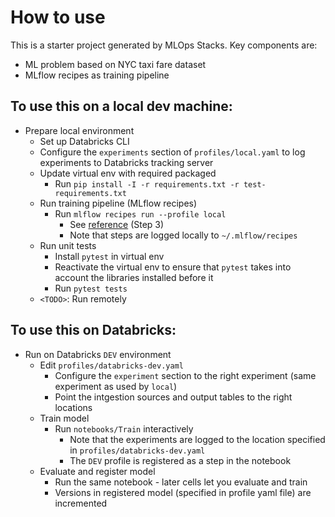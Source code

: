 # How to use

This is a starter project generated by MLOps Stacks. Key components are:

- ML problem based on NYC taxi fare dataset
- MLflow recipes as training pipeline


## To use this on a local dev machine:

- Prepare local environment
  - Set up Databricks CLI
  - Configure the `experiments` section of `profiles/local.yaml` to log experiments to Databricks tracking server
  - Update virtual env with required packaged
    - Run `pip install -I -r requirements.txt -r test-requirements.txt`
  - Run training pipeline (MLflow recipes)
    - Run `mlflow recipes run --profile local`
      - See [reference](https://mlflow.org/docs/latest/recipes.html#model-development-workflow) (Step 3)
      - Note that steps are logged locally to `~/.mlflow/recipes`
  - Run unit tests
    - Install `pytest` in virtual env
    - Reactivate the virtual env to ensure that `pytest` takes into account the libraries installed before it
    - Run `pytest tests`
  - `<TODO>`: Run remotely


## To use this on Databricks:

- Run on Databricks `DEV` environment
  - Edit `profiles/databricks-dev.yaml`
    - Configure the `experiment` section to the right experiment (same experiment as used by `local`)
    - Point the intgestion sources and output tables to the right locations
  - Train model
    - Run `notebooks/Train` interactively
      - Note that the experiments are logged to the location specified in `profiles/databricks-dev.yaml`
      - The `DEV` profile is registered as a step in the notebook
  - Evaluate and register model
    - Run the same notebook - later cells let you evaluate and train
    - Versions in registered model (specified in profile yaml file) are incremented

    

